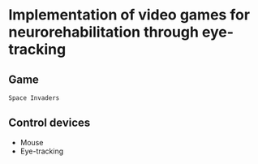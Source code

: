 ﻿# Implementation of video games for neurorehabilitation through eye-tracking

## Game

	Space Invaders
	
## Control devices

* Mouse
* Eye-tracking

